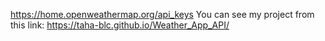 https://home.openweathermap.org/api_keys
You can see my project from this link:
https://taha-blc.github.io/Weather_App_API/
